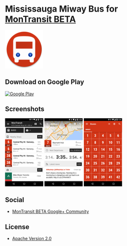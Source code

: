# Mississauga Miway Bus for [MonTransit BETA](https://github.com/mtransitapps/mtransit-for-android)

<img width="25%" height="25%" src="https://raw.githubusercontent.com/mtransitapps/ca-mississauga-miway-bus-android/master/pub/hi-res-app-icon.png"/>

## Download on Google Play

[![Google Play](https://developer.android.com/images/brand/en_app_rgb_wo_60.png)](https://play.google.com/store/apps/details?id=org.mtransit.android.ca_mississauga_miway_bus)

## Screenshots

<img width="25%" height="25%" src="https://raw.githubusercontent.com/mtransitapps/ca-mississauga-miway-bus-android/master/pub/screenshot-phone-1.png"/>
<img width="25%" height="25%" src="https://raw.githubusercontent.com/mtransitapps/ca-mississauga-miway-bus-android/master/pub/screenshot-phone-2.png"/>
<img width="25%" height="25%" src="https://raw.githubusercontent.com/mtransitapps/ca-mississauga-miway-bus-android/master/pub/screenshot-phone-3.png"/>

## Social

* [MonTransit BETA Google+ Community](https://plus.google.com/communities/111796337224469270605)

## License

* [Apache Version 2.0](http://www.apache.org/licenses/LICENSE-2.0.html)
